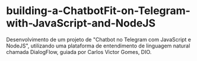 # building-a-ChatbotFit-on-Telegram-with-JavaScript-and-NodeJS
Desenvolvimento de um projeto de "Chatbot no Telegram com JavaScript e NodeJS", utilizando uma plataforma de entendimento de linguagem natural chamada DialogFlow, guiada por Carlos Victor Gomes, DIO.
